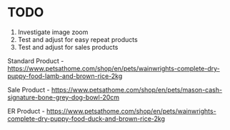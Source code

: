 # TODO
1. Investigate image zoom
2. Test and adjust for easy repeat products
3. Test and adjust for sales products

Standard Product - https://www.petsathome.com/shop/en/pets/wainwrights-complete-dry-puppy-food-lamb-and-brown-rice-2kg

Sale Product - https://www.petsathome.com/shop/en/pets/mason-cash-signature-bone-grey-dog-bowl-20cm

ER Product - https://www.petsathome.com/shop/en/pets/wainwrights-complete-dry-puppy-food-duck-and-brown-rice-2kg